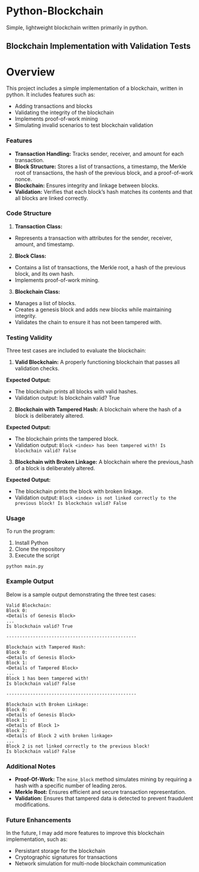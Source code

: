 # Python-Blockchain
Simple, lightweight blockchain written primarily in python.

## Blockchain Implementation with Validation Tests
# Overview
This project includes a simple implementation of a blockchain, written in python. It includes features such as:
- Adding transactions and blocks
- Validating the integrity of the blockchain
- Implements proof-of-work mining
- Simulating invalid scenarios to test blockchain validation

### Features
- **Transaction Handling:** Tracks sender, receiver, and amount for each transaction.
- **Block Structure:** Stores a list of transactions, a timestamp, the Merkle root of transactions, the hash of the previous block, and a proof-of-work nonce.
- **Blockchain:** Ensures integrity and linkage between blocks.
- **Validation:** Verifies that each block’s hash matches its contents and that all blocks are linked correctly.

### Code Structure
1. **Transaction Class:**
- Represents a transaction with attributes for the sender, receiver, amount, and timestamp.
2. **Block Class:**
- Contains a list of transactions, the Merkle root, a hash of the previous block, and its own hash.
- Implements proof-of-work mining.
3. **Blockchain Class:**
- Manages a list of blocks.
- Creates a genesis block and adds new blocks while maintaining integrity.
- Validates the chain to ensure it has not been tampered with.

### Testing Validity
Three test cases are included to evaluate the blockchain:
1. **Valid Blockchain:**
A properly functioning blockchain that passes all validation checks.

**Expected Output:**
- The blockchain prints all blocks with valid hashes.
- Validation output: Is blockchain valid? True

2. **Blockchain with Tampered Hash:**
A blockchain where the hash of a block is deliberately altered.

**Expected Output:**
- The blockchain prints the tampered block.
- Validation output: ```Block <index> has been tampered with! Is blockchain valid? False```

3. **Blockchain with Broken Linkage:**
A blockchain where the previous_hash of a block is deliberately altered.

**Expected Output:**
- The blockchain prints the block with broken linkage.
- Validation output: ```Block <index> is not linked correctly to the previous block! Is blockchain valid? False```

### Usage
To run the program:
1. Install Python
2. Clone the repository
3. Execute the script
```
python main.py
```

### Example Output
Below is a sample output demonstrating the three test cases:
```
Valid Blockchain:
Block 0:
<Details of Genesis Block>
...
Is blockchain valid? True

-------------------------------------------------

Blockchain with Tampered Hash:
Block 0:
<Details of Genesis Block>
Block 1:
<Details of Tampered Block>
...
Block 1 has been tampered with!
Is blockchain valid? False

-------------------------------------------------

Blockchain with Broken Linkage:
Block 0:
<Details of Genesis Block>
Block 1:
<Details of Block 1>
Block 2:
<Details of Block 2 with broken linkage>
...
Block 2 is not linked correctly to the previous block!
Is blockchain valid? False
```

### Additional Notes
- **Proof-Of-Work:** The ```mine_block``` method simulates mining by requiring a hash with a specific number of leading zeros.
- **Merkle Root:** Ensures efficient and secure transaction representation.
- **Validation:** Ensures that tampered data is detected to prevent fraudulent modifications.

### Future Enhancements
In the future, I may add more features to improve this blockchain implementation, such as:
- Persistant storage for the blockchain
- Cryptographic signatures for transactions
- Network simulation for multi-node blockchain communication
